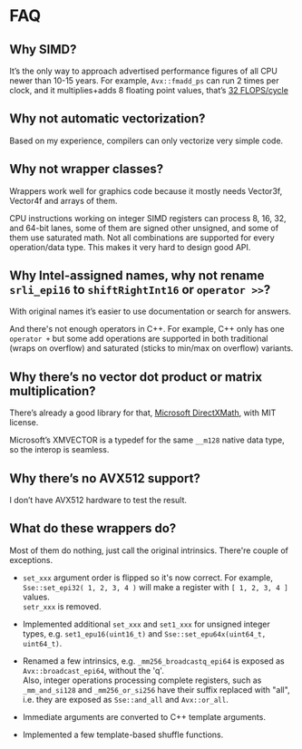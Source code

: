 # FAQ## Why SIMD?It’s the only way to approach advertised performance figures of all CPU newer than 10-15 years.For example, `Avx::fmadd_ps` can run 2 times per clock, and it multiplies+adds 8 floating point values, that’s [32 FLOPS/cycle](https://stackoverflow.com/a/15657772/126995)## Why not automatic vectorization?Based on my experience, compilers can only vectorize very simple code.## Why not wrapper classes?Wrappers work well for graphics code because it mostly needs Vector3f, Vector4f and arrays of them.CPU instructions working on integer SIMD registers can process 8, 16, 32, and 64-bit lanes, some of them are signed other unsigned, and some of them use saturated math.Not all combinations are supported for every operation/data type. This makes it very hard to design good API.## Why Intel-assigned names, why not rename `srli_epi16` to `shiftRightInt16` or `operator >>`?With original names it’s easier to use documentation or search for answers.And there's not enough operators in C++. For example, C++ only has one `operator +` but some add operations are supported in both traditional (wraps on overflow) and saturated (sticks to min/max on overflow) variants.## Why there’s no vector dot product or matrix multiplication?There’s already a good library for that, [Microsoft DirectXMath](https://github.com/Microsoft/DirectXMath), with MIT license.Microsoft’s XMVECTOR is a typedef for the same `__m128` native data type, so the interop is seamless.## Why there’s no AVX512 support?I don’t have AVX512 hardware to test the result.## What do these wrappers do?Most of them do nothing, just call the original intrinsics. There're couple of exceptions.* `set_xxx` argument order is flipped so it's now correct. For example, `Sse::set_epi32( 1, 2, 3, 4 )` will make a register with `[ 1, 2, 3, 4 ]` values.<br />`setr_xxx` is removed.* Implemented additional `set_xxx` and `set1_xxx` for unsigned integer types, e.g. `set1_epu16(uint16_t)` and `Sse::set_epu64x(uint64_t, uint64_t)`.* Renamed a few intrinsics, e.g. `_mm256_broadcastq_epi64` is exposed as `Avx::broadcast_epi64`, without the 'q'.<br />Also, integer operations processing complete registers, such as `_mm_and_si128` and `_mm256_or_si256` have their suffix replaced with "all", i.e. they are exposed as `Sse::and_all` and `Avx::or_all`.* Immediate arguments are converted to C++ template arguments.* Implemented a few template-based shuffle functions.